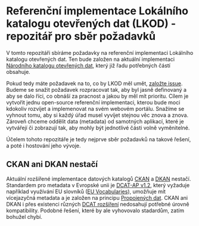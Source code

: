 # Referenční implementace Lokálního katalogu otevřených dat (LKOD) - repozitář pro sběr požadavků
V tomto repozitáři sbíráme požadavky na referenční implementaci Lokálního katalogu otevřených dat.
Ten bude založen na aktuální implementaci [Národního katalogu otevřených dat](https://github.com/opendata-mvcr/nkod), který již řadu potřebných částí obsahuje.

Pokud tedy máte požadavek na to, co by LKOD měl umět, [založte issue](https://github.com/opendata-mvcr/lkod/issues/new).
Budeme se snažit požadavek rozpracovat tak, aby byl jasně definovaný a aby se dalo říci, co obnáší za pracnost a jakou by měl mít prioritu.
Cílem je vytvořit jednu open-source referenční implementaci, kterou bude moci kdokoliv rozvíjet a implemenovat na svém webovém portálu.
Snažíme se vyhnout tomu, aby si každý úřad musel vyvíjet stejnou věc znova a znova.
Zároveň chceme oddělit data (metadata) od samotných aplikací, které je vytvářejí či zobrazují tak, aby mohly být jednotlivé části volně vyměnitelné.

Účelem tohoto repozitáře je tedy nejprve sběr požadavků na takové řešení, a poté i hostování jeho vývoje.

## CKAN ani DKAN nestačí
Aktuální rozšířené implementace datových katalogů [CKAN](https://ckan.org/) a [DKAN](https://getdkan.org/) nestačí.
Standardem pro metadata v Evropské unii je [DCAT-AP v1.2](https://joinup.ec.europa.eu/release/dcat-ap/12), který vyžaduje například využívání EU slovníků ([EU Vocabularies](https://publications.europa.eu/en/web/eu-vocabularies/about)), umožňuje mít vícejazyčná metadata a je založen na principu [Propojených dat](https://data.gov.cz/otevřené-formální-normy/propojená-data/).
CKAN ani DKAN i přes existenci různých [DCAT rozšíření](https://github.com/ckan/ckanext-dcat) nedosahují potřebné úrovně kompatibility.
Podobné řešení, které by ale vyhovovalo stadardům, zatím bohužel chybí.
